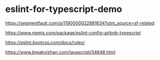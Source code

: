 # eslint-for-typescript-demo

https://segmentfault.com/a/1190000022881634?utm_source=sf-related

https://www.npmjs.com/package/eslint-config-airbnb-typescript

https://eslint.bootcss.com/docs/rules/

https://www.breakyizhan.com/javascript/34648.html

